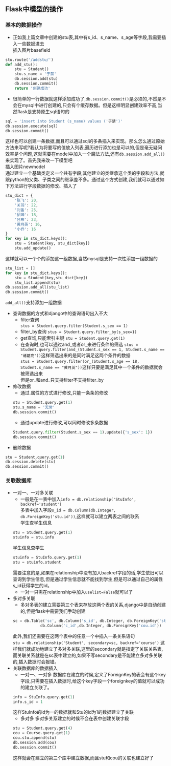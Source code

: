 ## Flask中模型的操作

### 基本的数据操作
- 正如我上篇文章中创建的stu表,其中有s_id、s_name、s_age等字段,我需要插入一些数据进去  
插入图片basefield  
```python
stu.route('/addstu/')
def add_stu():
	stu = Student()
	stu.s_name = '于禁'
	db.session.add(stu)
	db.session.commit()
	return '创建成功'
```
- 很简单的一行数据就这样添加成功了,`db.session.commit()`是必须的,不然是不会在mysql中进行创建的,只会有个缓存数据。但是这样明显创建效率不高,当然flask是支持原生sql语句的
```python
sql = 'insert into Student (s_name) values ('于禁')'
db.session.execute(sql)
db.session.commit()
```
这样也可以创建一条数据,而且可以通过sql的多条插入来实现。那么怎么通过原始方法来写呢?我认为将要写的值放入列表,遍历进行添加也是可以的,但是毫无疑问效率是个问题,这就需要在model中加入一个魔法方法,还有`db.session.add_all()`来实现了。首先我来改一下模型吧  
插入图片newmodel  
通过建立一个基础类定义一个共有字段,其他建立的类继承这个类的字段和方法,就跟python的父类、子类之间的继承差不多。通过这个方式创建,我们就可以通过如下方法进行字段数据的修改、插入了  
```python
stu_dict = {
    '张飞': 20,
    '关羽': 22,
    '刘备': 25,
    '貂蝉': 18,
    '吕布': 23,
    '黄月英': 16,
    '小乔': 16
}
for key in stu_dict.keys():
    stu = Student(key, stu_dict[key])
    stu.add_update()
```
这样就可以一个个的添加这一组数据,当然mysql是支持一次性添加一组数据的  
```python
stu_list = []
for key in stu_dict.keys():
    stu = Student(key,stu_dict[key])
    stu_list.append(stu)
db.session.add_all(stu_list)
db.session.commit()
```  
`add_all()`支持添加一组数据  
- 查询数据的方式和django中的查询语句出入不大
	- filter查询  
	`stus = Student.query.filter(Student.s_sex == 1)`
	- filter_by查询
	`stus = Student.query.filter_by(s_sex=1)`
	- get查询,只能索引主键
	`stu = Student.query.get(1)`
	- 在查询时,也可以通过and_或者or_来进行条件的筛选
	`stus = Student.query.filter(and_(Student.s_sex == 1, Student.s_name == "诸葛亮"))`这样筛选出来的是同时满足这两个条件的数据  
	`stus = Student.query.filter(or_(Student.s_age == 18, Student.s_name == "黄月英"))`这样只要是满足其中一个条件的数据就会被筛选出来  
	但是or_和and_只支持filter不支持filter_by
- 修改数据
	- 通过.属性的方式进行修改,只能一条条的修改  
	```python
	stu = Student.query.get(1)
	stu.s_name = '无常'
	db.session.commit()
	```
	- 通过update进行修改,可以同时修改多条数据
	```python
	Student.query.filter(Student.s_sex == 1).update({'s_sex': 1})  
	db.session.commit()
	```
- 删除数据 
```python
stu = Student.query.get(1)
db.session.delete(stu)
db.session.commit()
```
### 关联数据库
- 一对一、一对多关联
	- 一般是在一表中加入`info = db.relationship('StuInfo', backref='student')`  
	多表中加入字段`s_id = db.Column(db.Integer, db.ForeignKey('stu.id'))`,这样就可以建立两表之间的联系  
	学生查学生信息  
	```python
	stu = Student.query.get(1)
	stuinfo = stu.info
	```  
	学生信息查学生  
	```python
	stuinfo = StuInfo.query.get(1)
	stu = stuinfo.student
	```
	需要注意的是,如果在relationship中没有加入backref字段的话,学生依旧可以查询到学生信息,但是通过学生信息就不能找到学生,但是可以通过自己的属性s_id获得学生的id。
	- 一对一只需在relationship中加入`uselist=False`就可以了
- 多对多关联
	- 多对多表的建立需要第三个表来存放这两个表的关系,django中是自动创建的,但是flask中需要我们手动创建  
	```python
	sc = db.Table('sc', db.Column('s_id', db.Integer, db.ForeignKey('stu.id')),
				db.Column('c_id',db.Integer, db.ForeignKey('cou.id'))
	```	
	此外,我们还需要在这两个表中的任意一个中插入一条关系语句  
	`stu = db.relationship('Student', secondary=sc, backref='course')`
	这样我们就成功地建立了多对多关联,这里的secondary就是指定了关联关系表,而关联关系就是在sc表中建立的,如果不写secondary是不能建立多对多关联的,插入数据时会报错。
- 关联数据库的数据插入
	- 一对一、一对多
	数据库在建立的时候,定义了ForeignKey的表会有这个key字段,只需要在插入数据时,给这个key字段一个foreignkey的值就可以成功的建立关联了。
	```python
	info = StuInfo.query.get(1)
	info.s_id = 1
	```  
	这样StuInfo的id为一的数据就和Stu的id为1的数据建立了关联
	- 多对多
	多对多关系建立的时候不会在表中创建关联字段
	```python
	stu = Student.query.get(4)
    cou = Course.query.get(1)
    cou.stu.append(stu)
    db.session.add(cou)
    db.session.commit()
	```
	这样就会在建立的第三个库中建立数据,而且stu和cou的关联也建立好了